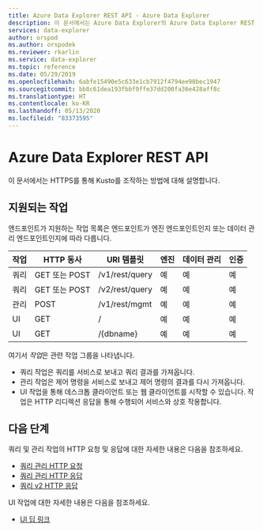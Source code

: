 ```yaml
---
title: Azure Data Explorer REST API - Azure Data Explorer
description: 이 문서에서는 Azure Data Explorer의 Azure Data Explorer REST API에 대해 설명합니다.
services: data-explorer
author: orspod
ms.author: orspodek
ms.reviewer: rkarlin
ms.service: data-explorer
ms.topic: reference
ms.date: 05/29/2019
ms.openlocfilehash: 6abfe15490e5c633e1cb7912f4794ee90bec1947
ms.sourcegitcommit: bb8c61dea193fbbf9ffe37dd200fa36e428aff8c
ms.translationtype: HT
ms.contentlocale: ko-KR
ms.lasthandoff: 05/13/2020
ms.locfileid: "83373595"
---
```

# <a name="azure-data-explorer-rest-api"></a>Azure Data Explorer REST API

이 문서에서는 HTTPS를 통해 Kusto를 조작하는 방법에 대해 설명합니다.

## <a name="supported-actions"></a>지원되는 작업

엔드포인트가 지원하는 작업 목록은 엔드포인트가 엔진 엔드포인트인지 또는 데이터 관리 엔드포인트인지에 따라 다릅니다.

|작업         |HTTP 동사   |URI 템플릿           |엔진|데이터 관리|인증 |
|---------------|------------|-----------------------|------|---------------|---------------|
|쿼리          |GET 또는 POST |/v1/rest/query         |예   |예             |예            |
|쿼리          |GET 또는 POST |/v2/rest/query         |예   |예             |예            |
|관리     |POST        |/v1/rest/mgmt          |예   |예            |예            |
|UI             |GET         |/                      |예   |예             |예             |
|UI             |GET         |/{dbname}              |예   |예             |예             |

여기서 *작업*은 관련 작업 그룹을 나타냅니다.

* 쿼리 작업은 쿼리를 서비스로 보내고 쿼리 결과를 가져옵니다.
* 관리 작업은 제어 명령을 서비스로 보내고 제어 명령의 결과를 다시 가져옵니다.
* UI 작업을 통해 데스크톱 클라이언트 또는 웹 클라이언트를 시작할 수 있습니다. 작업은 HTTP 리디렉션 응답을 통해 수행되어 서비스와 상호 작용합니다.

## <a name="next-steps"></a>다음 단계

쿼리 및 관리 작업의 HTTP 요청 및 응답에 대한 자세한 내용은 다음을 참조하세요.
 * [쿼리 관리 HTTP 요청](./request.md)
 * [쿼리 관리 HTTP 응답](./response.md)
 * [쿼리 v2 HTTP 응답](./response2.md)

UI 작업에 대한 자세한 내용은 다음을 참조하세요.
 * [UI 딥 링크](./deeplink.md)
